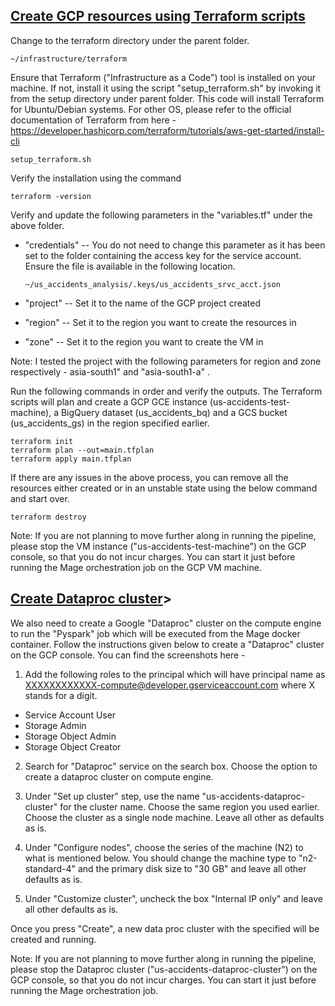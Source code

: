 ## <ins>Create GCP resources using Terraform scripts</ins>

Change to the terraform directory under the parent folder.

```
~/infrastructure/terraform
```

Ensure that Terraform ("Infrastructure as a Code") tool is installed on
your machine. If not, install it using the script "setup_terraform.sh"
by invoking it from the setup directory under parent folder. This code will install
Terraform for Ubuntu/Debian systems. For other OS, please refer to the
official documentation of Terraform from here -
<https://developer.hashicorp.com/terraform/tutorials/aws-get-started/install-cli>
```
setup_terraform.sh
```

Verify the installation using the command
```
terraform -version
```

Verify and update the following parameters in the "variables.tf" under
the above folder.

-  "credentials" -- You do not need to change this parameter as it has
    been set to the folder containing the access key for the service
    account. Ensure the file is available in the following location.
    ```
    ~/us_accidents_analysis/.keys/us_accidents_srvc_acct.json
    ```

-  "project" -- Set it to the name of the GCP project created

-  "region" -- Set it to the region you want to create the resources in

-  "zone" -- Set it to the region you want to create the VM in
  
Note: I tested the project with the following parameters for region and zone respectively -
asia-south1" and "asia-south1-a" .

Run the following commands in order and verify the outputs. The Terraform scripts will plan and create a 
GCP GCE instance (us-accidents-test-machine), a BigQuery dataset (us_accidents_bq) and a GCS bucket (us_accidents_gs) in
the region specified earlier.

```
terraform init
terraform plan --out=main.tfplan
terraform apply main.tfplan
```
If there are any issues in the above process, you can remove all the resources either created or 
in an unstable state using the below command and start over.
```
terraform destroy
```
Note: If you are not planning to move further along in running the
pipeline, please stop the VM instance ("us-accidents-test-machine") on
the GCP console, so that you do not incur charges. You can start it just
before running the Mage orchestration job on the GCP VM machine.

## <ins>Create Dataproc cluster</ins>>
We also need to create a Google "Dataproc" cluster on the compute engine
to run the "Pyspark" job which will be executed from the Mage docker container.
Follow the instructions given below to create a "Dataproc" cluster on the
GCP console. You can find the screenshots here - 

1.  Add the following roles to the principal which will have principal name as
    <XXXXXXXXXXXX-compute@developer.gserviceaccount.com> where X stands for a digit.

-   Service Account User
-   Storage Admin
-   Storage Object Admin
-   Storage Object Creator

2.  Search for "Dataproc" service on the search box. Choose the option to create a dataproc cluster on compute engine.

3.  Under "Set up cluster" step, use the name
    "us-accidents-dataproc-cluster" for the cluster name. Choose the
    same region you used earlier. Choose the cluster as a single node
    machine. Leave all other as defaults as is.

4.  Under "Configure nodes", choose the series of the machine (N2) to
    what is mentioned below. You should change the machine type to
    "n2-standard-4" and the primary disk size to "30 GB" and leave all
    other defaults as is.

5.  Under "Customize cluster", uncheck the box "Internal IP only" and
    leave all other defaults as is.

Once you press "Create", a new data proc cluster with the specified will be created and running.

Note: If you are not planning to move further along in running the
pipeline, please stop the Dataproc cluster ("us-accidents-dataproc-cluster") on the GCP console, 
so that you do not incur charges. You can start it just before running the Mage
orchestration job.
